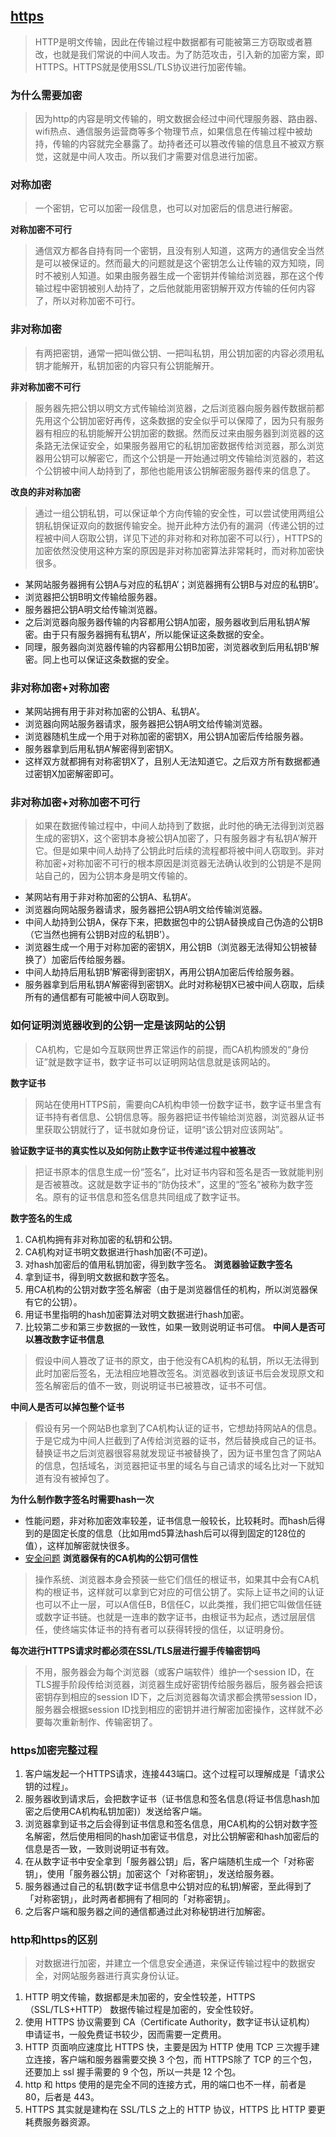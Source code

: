 ## [https](https://mp.weixin.qq.com/s/I5yezHTrObblrBGAoAEGkQ)
> HTTP是明文传输，因此在传输过程中数据都有可能被第三方窃取或者篡改，也就是我们常说的中间人攻击。为了防范攻击，引入新的加密方案，即 HTTPS。HTTPS就是使用SSL/TLS协议进行加密传输。

### 为什么需要加密
> 因为http的内容是明文传输的，明文数据会经过中间代理服务器、路由器、wifi热点、通信服务运营商等多个物理节点，如果信息在传输过程中被劫持，传输的内容就完全暴露了。劫持者还可以篡改传输的信息且不被双方察觉，这就是中间人攻击。所以我们才需要对信息进行加密。

### 对称加密
> 一个密钥，它可以加密一段信息，也可以对加密后的信息进行解密。

**对称加密不可行**
> 通信双方都各自持有同一个密钥，且没有别人知道，这两方的通信安全当然是可以被保证的。然而最大的问题就是这个密钥怎么让传输的双方知晓，同时不被别人知道。如果由服务器生成一个密钥并传输给浏览器，那在这个传输过程中密钥被别人劫持了，之后他就能用密钥解开双方传输的任何内容了，所以对称加密不可行。

### 非对称加密
> 有两把密钥，通常一把叫做公钥、一把叫私钥，用公钥加密的内容必须用私钥才能解开，私钥加密的内容只有公钥能解开。

**非对称加密不可行**
> 服务器先把公钥以明文方式传输给浏览器，之后浏览器向服务器传数据前都先用这个公钥加密好再传，这条数据的安全似乎可以保障了，因为只有服务器有相应的私钥能解开公钥加密的数据。然而反过来由服务器到浏览器的这条路无法保证安全，如果服务器用它的私钥加密数据传给浏览器，那么浏览器用公钥可以解密它，而这个公钥是一开始通过明文传输给浏览器的，若这个公钥被中间人劫持到了，那他也能用该公钥解密服务器传来的信息了。

**改良的非对称加密**
> 通过一组公钥私钥，可以保证单个方向传输的安全性，可以尝试使用两组公钥私钥保证双向的数据传输安全。抛开此种方法仍有的漏洞（传递公钥的过程被中间人窃取公钥，详见下述的非对称和对称加密不可以行），HTTPS的加密依然没使用这种方案的原因是非对称加密算法非常耗时，而对称加密快很多。

- 某网站服务器拥有公钥A与对应的私钥A’；浏览器拥有公钥B与对应的私钥B’。
- 浏览器把公钥B明文传输给服务器。
- 服务器把公钥A明文给传输浏览器。
- 之后浏览器向服务器传输的内容都用公钥A加密，服务器收到后用私钥A’解密。由于只有服务器拥有私钥A’，所以能保证这条数据的安全。
- 同理，服务器向浏览器传输的内容都用公钥B加密，浏览器收到后用私钥B’解密。同上也可以保证这条数据的安全。
### 非对称加密+对称加密
- 某网站拥有用于非对称加密的公钥A、私钥A’。
- 浏览器向网站服务器请求，服务器把公钥A明文给传输浏览器。
- 浏览器随机生成一个用于对称加密的密钥X，用公钥A加密后传给服务器。
- 服务器拿到后用私钥A’解密得到密钥X。
- 这样双方就都拥有对称密钥X了，且别人无法知道它。之后双方所有数据都通过密钥X加密解密即可。
### 非对称加密+对称加密不可行
> 如果在数据传输过程中，中间人劫持到了数据，此时他的确无法得到浏览器生成的密钥X，这个密钥本身被公钥A加密了，只有服务器才有私钥A’解开它。但是如果中间人劫持了公钥此时后续的流程都将被中间人窃取到。非对称加密+对称加密不可行的根本原因是浏览器无法确认收到的公钥是不是网站自己的，因为公钥本身是明文传输的。

- 某网站有用于非对称加密的公钥A、私钥A’。
- 浏览器向网站服务器请求，服务器把公钥A明文给传输浏览器。
- 中间人劫持到公钥A，保存下来，把数据包中的公钥A替换成自己伪造的公钥B（它当然也拥有公钥B对应的私钥B’）。
- 浏览器生成一个用于对称加密的密钥X，用公钥B（浏览器无法得知公钥被替换了）加密后传给服务器。
- 中间人劫持后用私钥B’解密得到密钥X，再用公钥A加密后传给服务器。
- 服务器拿到后用私钥A’解密得到密钥X。此时对称秘钥X已被中间人窃取，后续所有的通信都有可能被中间人窃取到。
### 如何证明浏览器收到的公钥一定是该网站的公钥
> CA机构，它是如今互联网世界正常运作的前提，而CA机构颁发的“身份证”就是数字证书，数字证书可以证明网站信息就是该网站的。

**数字证书**
> 网站在使用HTTPS前，需要向CA机构申领一份数字证书，数字证书里含有证书持有者信息、公钥信息等。服务器把证书传输给浏览器，浏览器从证书里获取公钥就行了，证书就如身份证，证明“该公钥对应该网站”。

**验证数字证书的真实性以及如何防止数字证书传递过程中被篡改**
> 把证书原本的信息生成一份“签名”，比对证书内容和签名是否一致就能判别是否被篡改。这就是数字证书的“防伪技术”，这里的“签名”被称为数字签名。原有的证书信息和签名信息共同组成了数字证书。

**数字签名的生成**
1. CA机构拥有非对称加密的私钥和公钥。
2. CA机构对证书明文数据进行hash加密(不可逆)。
3. 对hash加密后的值用私钥加密，得到数字签名。
**浏览器验证数字签名**
1. 拿到证书，得到明文数据和数字签名。
2. 用CA机构的公钥对数字签名解密（由于是浏览器信任的机构，所以浏览器保有它的公钥）。
3. 用证书里指明的hash加密算法对明文数据进行hash加密。
4. 比较第二步和第三步数据的一致性，如果一致则说明证书可信。
**中间人是否可以篡改数字证书信息**
> 假设中间人篡改了证书的原文，由于他没有CA机构的私钥，所以无法得到此时加密后签名，无法相应地篡改签名。浏览器收到该证书后会发现原文和签名解密后的值不一致，则说明证书已被篡改，证书不可信。

**中间人是否可以掉包整个证书**
> 假设有另一个网站B也拿到了CA机构认证的证书，它想劫持网站A的信息。于是它成为中间人拦截到了A传给浏览器的证书，然后替换成自己的证书。替换证书之后浏览器很容易就发现证书被替换了，因为证书里包含了网站A的信息，包括域名，浏览器把证书里的域名与自己请求的域名比对一下就知道有没有被掉包了。

**为什么制作数字签名时需要hash一次**
- 性能问题，非对称加密效率较差，证书信息一般较长，比较耗时。而hash后得到的是固定长度的信息（比如用md5算法hash后可以得到固定的128位的值），这样加解密就快很多。
- [安全问题](crypto.stackexchange.com/a/12780)
**浏览器保有的CA机构的公钥可信性**
> 操作系统、浏览器本身会预装一些它们信任的根证书，如果其中会有CA机构的根证书，这样就可以拿到它对应的可信公钥了。实际上证书之间的认证也可以不止一层，可以A信任B，B信任C，以此类推，我们把它叫做信任链或数字证书链。也就是一连串的数字证书，由根证书为起点，透过层层信任，使终端实体证书的持有者可以获得转授的信任，以证明身份。

**每次进行HTTPS请求时都必须在SSL/TLS层进行握手传输密钥吗**
> 不用，服务器会为每个浏览器（或客户端软件）维护一个session ID，在TLS握手阶段传给浏览器，浏览器生成好密钥传给服务器后，服务器会把该密钥存到相应的session ID下，之后浏览器每次请求都会携带session ID，服务器会根据session ID找到相应的密钥并进行解密加密操作，这样就不必要每次重新制作、传输密钥了。

### https加密完整过程
1. 客户端发起一个HTTPS请求，连接443端口。这个过程可以理解成是「请求公钥的过程」。
2. 服务器收到请求后，会把数字证书（证书信息和签名信息(将证书信息hash加密之后使用CA机构私钥加密)）发送给客户端。
3. 浏览器拿到证书之后会得到证书信息和签名信息，用CA机构的公钥对数字签名解密，然后使用相同的hash加密证书信息，对比公钥解密和hash加密后的信息是否一致，一致则说明证书有效。
4. 在从数字证书中安全拿到「服务器公钥」后，客户端随机生成一个「对称密钥」，使用「服务器公钥」加密这个「对称密钥」，发送给服务器。
5. 服务器通过自己的私钥(数字证书信息中公钥对应的私钥)解密，至此得到了「对称密钥」，此时两者都拥有了相同的「对称密钥」。
6. 之后客户端和服务器之间的通信都通过此对称秘钥进行加解密。
### http和https的区别
> 对数据进行加密，并建立一个信息安全通道，来保证传输过程中的数据安全，对网站服务器进行真实身份认证。

1. HTTP 明文传输，数据都是未加密的，安全性较差，HTTPS（SSL/TLS+HTTP） 数据传输过程是加密的，安全性较好。
2. 使用 HTTPS 协议需要到 CA（Certificate Authority，数字证书认证机构） 申请证书，一般免费证书较少，因而需要一定费用。
3. HTTP 页面响应速度比 HTTPS 快，主要是因为 HTTP 使用 TCP 三次握手建立连接，客户端和服务器需要交换 3 个包，而 HTTPS除了 TCP 的三个包，还要加上 ssl 握手需要的 9 个包，所以一共是 12 个包。
4. http 和 https 使用的是完全不同的连接方式，用的端口也不一样，前者是 80，后者是 443。
5. HTTPS 其实就是建构在 SSL/TLS 之上的 HTTP 协议，HTTPS 比 HTTP 要更耗费服务器资源。